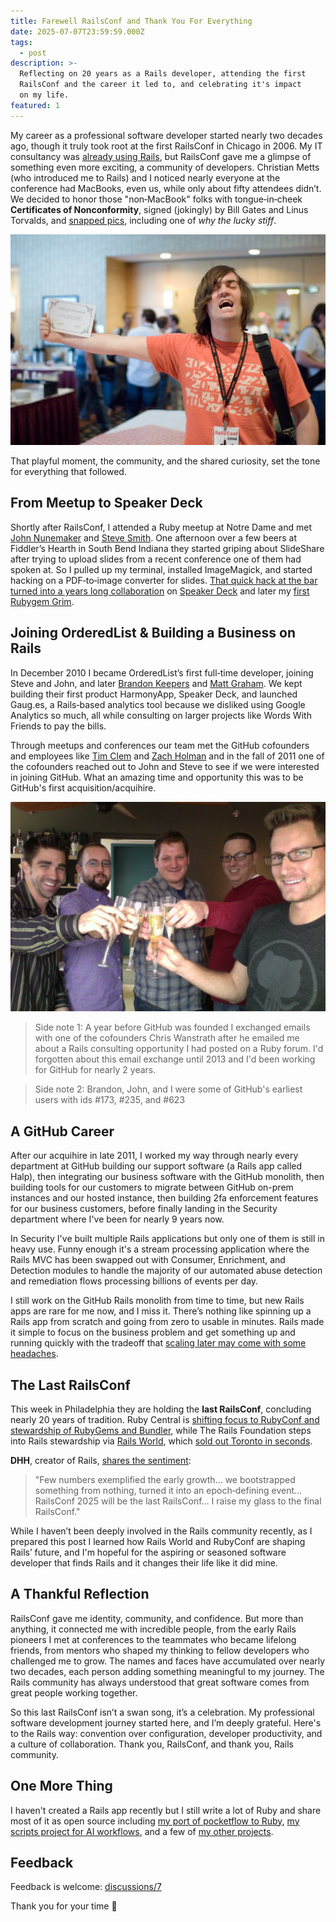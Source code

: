```yaml
---
title: Farewell RailsConf and Thank You For Everything
date: 2025-07-07T23:59:59.000Z
tags:
  - post
description: >-
  Reflecting on 20 years as a Rails developer, attending the first
  RailsConf and the career it led to, and celebrating it's impact
  on my life.
featured: 1
---
```


My career as a professional software developer started nearly two decades ago, though it truly took root at the first RailsConf in Chicago in 2006. My IT consultancy was [already using Rails](https://jonmagic.com/posts/learning-rails/), but RailsConf gave me a glimpse of something even more exciting, a community of developers. Christian Metts (who introduced me to Rails) and I noticed nearly everyone at the conference had MacBooks, even us, while only about fifty attendees didn’t. We decided to honor those "non‑MacBook" folks with tongue‑in‑cheek **Certificates of Nonconformity**, signed (jokingly) by Bill Gates and Linus Torvalds, and [snapped pics](https://www.flickr.com/photos/mintchaos/albums/72157594176520552/), including one of *why the lucky stiff*.

![why the lucky stiff holding a certificate of nonconformity](/images/posts/farewell-railsconf-and-thank-you-for-everything/why-the-lucky-stiff.webp)

That playful moment, the community, and the shared curiosity, set the tone for everything that followed.

## From Meetup to Speaker Deck

Shortly after RailsConf, I attended a Ruby meetup at Notre Dame and met [John Nunemaker](https://johnnunemaker.com) and [Steve Smith](https://orderedlist.com). One afternoon over a few beers at Fiddler’s Hearth in South Bend Indiana they started griping about SlideShare after trying to upload slides from a recent conference one of them had spoken at. So I pulled up my terminal, installed ImageMagick, and started hacking on a PDF‑to‑image converter for slides. [That quick hack at the bar turned into a years long collaboration](https://jonmagic.com/posts/the-history-of-speaker-deck/) on [Speaker Deck](https://speakerdeck.com) and later my [first Rubygem Grim](https://jonmagic.com/posts/grim/).

## Joining OrderedList & Building a Business on Rails

In December 2010 I became OrderedList’s first full‑time developer, joining Steve and John, and later [Brandon Keepers](https://opensoul.org/) and [Matt Graham](https://madebygraham.com/). We kept building their first product HarmonyApp, Speaker Deck, and launched Gaug.es, a Rails‑based analytics tool because we disliked using Google Analytics so much, all while consulting on larger projects like Words With Friends to pay the bills.

Through meetups and conferences our team met the GitHub cofounders and employees like [Tim Clem](https://adaptivepatchwork.com/) and [Zach Holman](https://zachholman.com/) and in the fall of 2011 one of the cofounders reached out to John and Steve to see if we were interested in joining GitHub. What an amazing time and opportunity this was to be GitHub's first acquisition/acquihire.

![OrderedList joins GitHub](/images/posts/farewell-railsconf-and-thank-you-for-everything/orderedlist-joins-github.webp)

> Side note 1: A year before GitHub was founded I exchanged emails with one of the cofounders Chris Wanstrath after he emailed me about a Rails consulting opportunity I had posted on a Ruby forum. I'd forgotten about this email exchange until 2013 and I'd been working for GitHub for nearly 2 years.

> Side note 2: Brandon, John, and I were some of GitHub's earliest users with ids #173, #235, and #623

## A GitHub Career

After our acquihire in late 2011, I worked my way through nearly every department at GitHub building our support software (a Rails app called Halp), then integrating our business software with the GitHub monolith, then building tools for our customers to migrate between GitHub on-prem instances and our hosted instance, then building 2fa enforcement features for our business customers, before finally landing in the Security department where I've been for nearly 9 years now.

In Security I've built multiple Rails applications but only one of them is still in heavy use. Funny enough it's a stream processing application where the Rails MVC has been swapped out with Consumer, Enrichment, and Detection modules to handle the majority of our automated abuse detection and remediation flows processing billions of events per day.

I still work on the GitHub Rails monolith from time to time, but new Rails apps are rare for me now, and I miss it. There’s nothing like spinning up a Rails app from scratch and going from zero to usable in minutes. Rails made it simple to focus on the business problem and get something up and running quickly with the tradeoff that [scaling later may come with some headaches](https://github.com/jonmagic/arca).

## The Last RailsConf

This week in Philadelphia they are holding the **last RailsConf**, concluding nearly 20 years of tradition. Ruby Central is [shifting focus to RubyConf and stewardship of RubyGems and Bundler](https://rubycentral.org/news/announcing-railsconf-2025-and-a-new-chapter-for-ruby-central-events/), while The Rails Foundation steps into Rails stewardship via [Rails World](https://rubyonrails.org/world/), which [sold out Toronto in seconds](https://www.linkedin.com/posts/david-heinemeier-hansson-374b18221_the-first-rails-world-sold-out-in-45-minutes-activity-7328326453291307008--DPg/).

**DHH**, creator of Rails, [shares the sentiment](https://world.hey.com/dhh/the-last-railsconf-c6188593):

> "Few numbers exemplified the early growth… we bootstrapped something from nothing, turned it into an epoch‑defining event… RailsConf 2025 will be the last RailsConf… I raise my glass to the final RailsConf."

While I haven’t been deeply involved in the Rails community recently, as I prepared this post I learned how Rails World and RubyConf are shaping Rails’ future, and I'm hopeful for the aspiring or seasoned software developer that finds Rails and it changes their life like it did mine.

## A Thankful Reflection

RailsConf gave me identity, community, and confidence. But more than anything, it connected me with incredible people, from the early Rails pioneers I met at conferences to the teammates who became lifelong friends, from mentors who shaped my thinking to fellow developers who challenged me to grow. The names and faces have accumulated over nearly two decades, each person adding something meaningful to my journey. The Rails community has always understood that great software comes from great people working together.

So this last RailsConf isn’t a swan song, it’s a celebration. My professional software development journey started here, and I’m deeply grateful. Here's to the Rails way: convention over configuration, developer productivity, and a culture of collaboration. Thank you, RailsConf, and thank you, Rails community.

## One More Thing

I haven't created a Rails app recently but I still write a lot of Ruby and share most of it as open source including [my port of pocketflow to Ruby](https://github.com/jonmagic/pocketflow-ruby), [my scripts project for AI workflows](https://github.com/jonmagic/scripts), and a few of [my other projects](https://jonmagic.com/projects/).

## Feedback

Feedback is welcome: [discussions/7](https://github.com/jonmagic/jonmagic.com/discussions/7)

Thank you for your time :pray:
